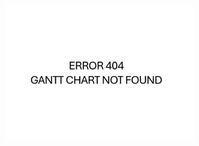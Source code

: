 ![Alt text](https://github.com/BornB4Google/swe-3313-fall-2025-team-09/blob/main/project-plan/gantt-chart/Chart%20Placeholder.png "Optional title text")
